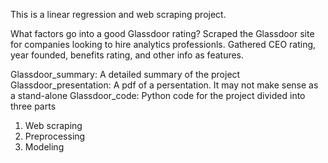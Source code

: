 This is a linear regression and web scraping project.

What factors go into a good Glassdoor rating?
Scraped the Glassdoor site for companies looking to hire analytics professionls.  Gathered CEO rating,
year founded, benefits rating, and other info as features.

Glassdoor_summary:  A detailed summary of the project
Glassdoor_presentation:  A pdf of a persentation.  It may not make sense as a stand-alone
Glassdoor_code:  Python code for the project divided into three parts
1. Web scraping
2. Preprocessing
3. Modeling
